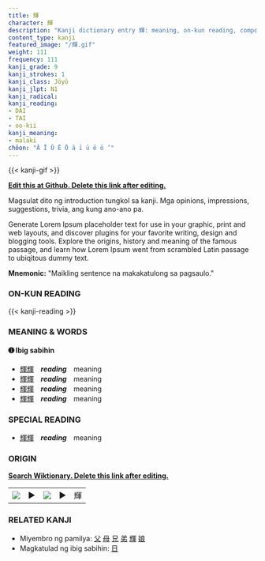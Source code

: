 ```yaml
---
title: 輝
character: 輝
description: "Kanji dictionary entry 輝: meaning, on-kun reading, compounds, origin, related kanji"
content_type: kanji
featured_image: "/輝.gif"
weight: 111
frequency: 111
kanji_grade: 9
kanji_strokes: 1
kanji_class: Jōyō
kanji_jlpt: N1
kanji_radical: 
kanji_reading: 
- DAI
- TAI
- oo-kii
kanji_meaning:
- malaki
chōon: "Ā Ī Ū Ē Ō ā ī ū ē ō ’"
---
```

[//]: # (Don't edit the line below. Kanji animated GIF code is automatically generated.)
{{< kanji-gif >}}

[//]: # (Edit below this line.)

**[Edit this at Github. Delete this link after editing.](https://github.com/tim0g/tim/tree/main/content/kanji/輝/index.md)**

Magsulat dito ng introduction tungkol sa kanji. Mga opinions, impressions, suggestions, trivia, ang kung ano-ano pa.

Generate Lorem Ipsum placeholder text for use in your graphic, print and web layouts, and discover plugins for your favorite writing, design and blogging tools. Explore the origins, history and meaning of the famous passage, and learn how Lorem Ipsum went from scrambled Latin passage to ubiqitous dummy text.
 
**Mnemonic:** "Maikling sentence na makakatulong sa pagsaulo."

### ON-KUN READING

[//]: # (Don't edit the line below. ON-KUN READING code is automatically generated.)
{{< kanji-reading >}}

### MEANING & WORDS

#### ➊ **Ibig sabihin**
  - [輝](../輝)[輝](../輝)　***reading***　meaning
  - [輝](../輝)[輝](../輝)　***reading***　meaning
  - [輝](../輝)[輝](../輝)　***reading***　meaning
  - [輝](../輝)[輝](../輝)　***reading***　meaning

### SPECIAL READING
  - [輝](../輝)[輝](../輝)　***reading***　meaning

### ORIGIN

**[Search Wiktionary. Delete this link after editing.](https://wiktionary.org/wiki/輝)**
<table class="kanji-table"><tr><td>
<img src="60px-輝-bronze.svg.png">
</td><td>▶</td><td>
<img src="60px-輝-oracle.svg.png">
</td><td>▶</td>
<td class="kanji-origin">輝</td>
</tr></table>

### RELATED KANJI
- Miyembro ng pamilya: [父](../父) [母](../母) [兄](../兄) [弟](../弟) [輝](../輝) [娘](../娘)
- Magkatulad ng ibig sabihin: [日](../日)
